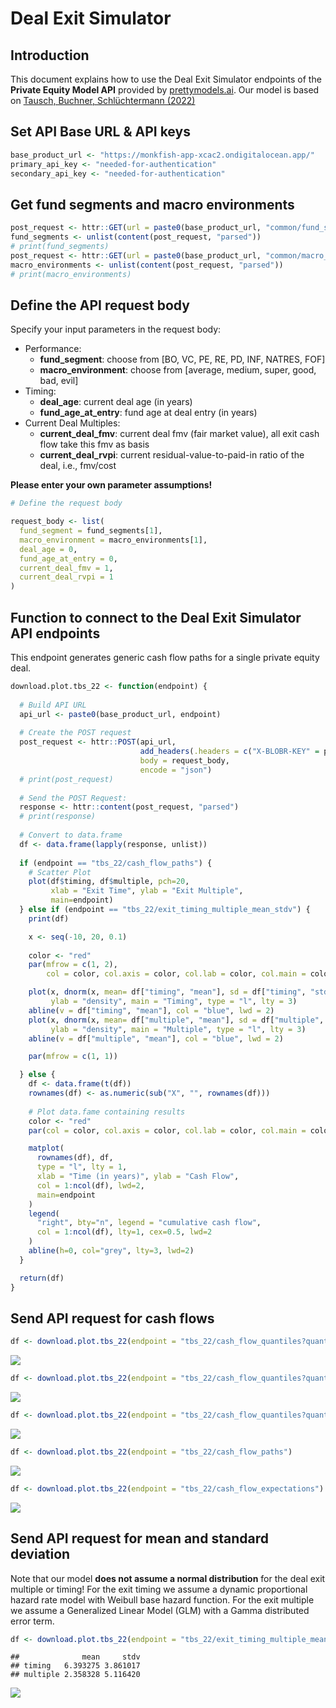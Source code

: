 Deal Exit Simulator
================

## Introduction

This document explains how to use the Deal Exit Simulator endpoints of
the **Private Equity Model API** provided by
[prettymodels.ai](https://prettymodels.ai). Our model is based on
[Tausch, Buchner, Schlüchtermann
(2022)](https://doi.org/10.21314/JOR.2022.029)

## Set API Base URL & API keys

``` r
base_product_url <- "https://monkfish-app-xcac2.ondigitalocean.app/"
primary_api_key <- "needed-for-authentication"
secondary_api_key <- "needed-for-authentication"
```

## Get fund segments and macro environments

``` r
post_request <- httr::GET(url = paste0(base_product_url, "common/fund_segments"))
fund_segments <- unlist(content(post_request, "parsed"))
# print(fund_segments)
post_request <- httr::GET(url = paste0(base_product_url, "common/macro_environments"))
macro_environments <- unlist(content(post_request, "parsed"))
# print(macro_environments)
```

## Define the API request body

Specify your input parameters in the request body:

- Performance:
  - **fund_segment**: choose from \[BO, VC, PE, RE, PD, INF, NATRES,
    FOF\]
  - **macro_environment**: choose from \[average, medium, super, good,
    bad, evil\]
- Timing:
  - **deal_age**: current deal age (in years)
  - **fund_age_at_entry**: fund age at deal entry (in years)
- Current Deal Multiples:
  - **current_deal_fmv**: current deal fmv (fair market value), all exit
    cash flow take this fmv as basis
  - **current_deal_rvpi**: current residual-value-to-paid-in ratio of
    the deal, i.e., fmv/cost

**Please enter your own parameter assumptions!**

``` r
# Define the request body

request_body <- list(
  fund_segment = fund_segments[1],
  macro_environment = macro_environments[1],
  deal_age = 0,
  fund_age_at_entry = 0,
  current_deal_fmv = 1,
  current_deal_rvpi = 1
)
```

## Function to connect to the Deal Exit Simulator API endpoints

This endpoint generates generic cash flow paths for a single private
equity deal.

``` r
download.plot.tbs_22 <- function(endpoint) {
  
  # Build API URL
  api_url <- paste0(base_product_url, endpoint)
  
  # Create the POST request
  post_request <- httr::POST(api_url,
                             add_headers(.headers = c("X-BLOBR-KEY" = primary_api_key)),
                             body = request_body,
                             encode = "json")
  # print(post_request)
  
  # Send the POST Request:
  response <- httr::content(post_request, "parsed")
  # print(response)
  
  # Convert to data.frame
  df <- data.frame(lapply(response, unlist))
  
  if (endpoint == "tbs_22/cash_flow_paths") {
    # Scatter Plot
    plot(df$timing, df$multiple, pch=20, 
         xlab = "Exit Time", ylab = "Exit Multiple",
         main=endpoint)
  } else if (endpoint == "tbs_22/exit_timing_multiple_mean_stdv") {
    print(df)

    x <- seq(-10, 20, 0.1)
    
    color <- "red"
    par(mfrow = c(1, 2),
        col = color, col.axis = color, col.lab = color, col.main = color, col.sub = color, fg = color)

    plot(x, dnorm(x, mean= df["timing", "mean"], sd = df["timing", "stdv"]), 
         ylab = "density", main = "Timing", type = "l", lty = 3)
    abline(v = df["timing", "mean"], col = "blue", lwd = 2)
    plot(x, dnorm(x, mean= df["multiple", "mean"], sd = df["multiple", "stdv"]), 
         ylab = "density", main = "Multiple", type = "l", lty = 3)
    abline(v = df["multiple", "mean"], col = "blue", lwd = 2)

    par(mfrow = c(1, 1))

  } else {
    df <- data.frame(t(df))
    rownames(df) <- as.numeric(sub("X", "", rownames(df)))
    
    # Plot data.fame containing results
    color <- "red"
    par(col = color, col.axis = color, col.lab = color, col.main = color, col.sub = color, fg = color)

    matplot(
      rownames(df), df, 
      type = "l", lty = 1, 
      xlab = "Time (in years)", ylab = "Cash Flow", 
      col = 1:ncol(df), lwd=2,
      main=endpoint
    )
    legend(
      "right", bty="n", legend = "cumulative cash flow", 
      col = 1:ncol(df), lty=1, cex=0.5, lwd=2
    )
    abline(h=0, col="grey", lty=3, lwd=2)
  }

  return(df)
}
```

## Send API request for cash flows

``` r
df <- download.plot.tbs_22(endpoint = "tbs_22/cash_flow_quantiles?quantile=0.3")
```

![](deal_exit_simulator_files/figure-gfm/send%20API%20requests%20cash%20flows-1.png)<!-- -->

``` r
df <- download.plot.tbs_22(endpoint = "tbs_22/cash_flow_quantiles?quantile=0.9")
```

![](deal_exit_simulator_files/figure-gfm/send%20API%20requests%20cash%20flows-2.png)<!-- -->

``` r
df <- download.plot.tbs_22(endpoint = "tbs_22/cash_flow_quantiles?quantile=0.5")
```

![](deal_exit_simulator_files/figure-gfm/send%20API%20requests%20cash%20flows-3.png)<!-- -->

``` r
df <- download.plot.tbs_22(endpoint = "tbs_22/cash_flow_paths")
```

![](deal_exit_simulator_files/figure-gfm/send%20API%20requests%20cash%20flows-4.png)<!-- -->

``` r
df <- download.plot.tbs_22(endpoint = "tbs_22/cash_flow_expectations")
```

![](deal_exit_simulator_files/figure-gfm/send%20API%20requests%20cash%20flows-5.png)<!-- -->

## Send API request for mean and standard deviation

Note that our model **does not assume a normal distribution** for the
deal exit multiple or timing! For the exit timing we assume a dynamic
proportional hazard rate model with Weibull base hazard function. For
the exit multiple we assume a Generalized Linear Model (GLM) with a
Gamma distributed error term.

``` r
df <- download.plot.tbs_22(endpoint = "tbs_22/exit_timing_multiple_mean_stdv")
```

    ##              mean     stdv
    ## timing   6.393275 3.861017
    ## multiple 2.358328 5.116420

![](deal_exit_simulator_files/figure-gfm/send%20API%20requests%20mean%20stdv-1.png)<!-- -->
